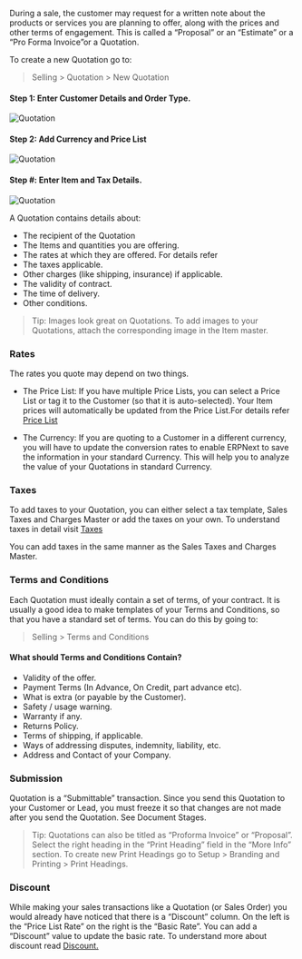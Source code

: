 During a sale, the customer may request for a written note about the products
or services you are planning to offer, along with the prices and other terms
of engagement. This is called a “Proposal” or an “Estimate” or a “Pro Forma
Invoice”or a Quotation.

To create a new Quotation go to:

> Selling > Quotation > New Quotation

#### Step 1: Enter Customer Details and Order Type.

  

![Quotation](assets/frappe_io/images/erpnext/quotation.png)

  

#### Step 2: Add Currency and Price List

  

![Quotation](assets/frappe_io/images/erpnext/quotation-1.png)

#### Step #: Enter Item and Tax Details.

  

![Quotation](assets/frappe_io/images/erpnext/quotation-2.png)

A Quotation contains details about:

  * The recipient of the Quotation
  * The Items and quantities you are offering.
  * The rates at which they are offered. For details refer 
  * The taxes applicable.
  * Other charges (like shipping, insurance) if applicable.
  * The validity of contract.
  * The time of delivery.
  * Other conditions.

> Tip: Images look great on Quotations. To add images to your Quotations,
attach the corresponding image in the Item master.

### Rates

The rates you quote may depend on two things.

  * The Price List: If you have multiple Price Lists, you can select a Price List or tag it to the Customer (so that it is auto-selected). Your Item prices will automatically be updated from the Price List.For details refer [Price List](http://erpnext.org/price-lists)

  * The Currency: If you are quoting to a Customer in a different currency, you will have to update the conversion rates to enable ERPNext to save the information in your standard Currency. This will help you to analyze the value of your Quotations in standard Currency.

### Taxes

To add taxes to your Quotation, you can either select a tax template, Sales
Taxes and Charges Master or add the taxes on your own. To understand taxes in
detail visit [Taxes](http://erpnext.org/setting-up-taxes)

You can add taxes in the same manner as the Sales Taxes and Charges Master.

### Terms and Conditions

Each Quotation must ideally contain a set of terms, of your contract. It is
usually a good idea to make templates of your Terms and Conditions, so that
you have a standard set of terms. You can do this by going to:

> Selling > Terms and Conditions

#### What should Terms and Conditions Contain?

  * Validity of the offer.
  * Payment Terms (In Advance, On Credit, part advance etc).
  * What is extra (or payable by the Customer).
  * Safety / usage warning.
  * Warranty if any.
  * Returns Policy.
  * Terms of shipping, if applicable.
  * Ways of addressing disputes, indemnity, liability, etc.
  * Address and Contact of your Company.

### Submission

Quotation is a “Submittable” transaction. Since you send this Quotation to
your Customer or Lead, you must freeze it so that changes are not made after
you send the Quotation. See Document Stages.

> Tip: Quotations can also be titled as “Proforma Invoice” or “Proposal”.
Select the right heading in the “Print Heading” field in the “More Info”
section. To create new Print Headings go to Setup > Branding and Printing >
Print Headings.

### Discount

While making your sales transactions like a Quotation (or Sales Order) you
would already have noticed that there is a “Discount” column. On the left is
the “Price List Rate” on the right is the “Basic Rate”. You can add a
“Discount” value to update the basic rate. To understand more about discount
read [Discount.](http://erpnext.org/discount)

